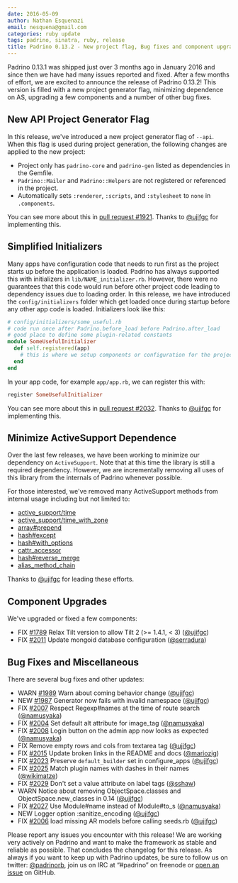 ```yaml
---
date: 2016-05-09
author: Nathan Esquenazi
email: nesquena@gmail.com
categories: ruby update
tags: padrino, sinatra, ruby, release
title: Padrino 0.13.2 - New project flag, Bug fixes and component upgrades
---
```


Padrino 0.13.1 was shipped just over 3 months ago in January 2016 and since then we have had many issues reported and fixed. After a few months of effort, we are excited to announce the release of Padrino 0.13.2! This version is filled with a new project generator flag, minimizing dependence on AS, upgrading a few components and a number of other bug fixes.

## New API Project Generator Flag

In this release, we've introduced a new project generator flag of `--api`. When this flag is used during project generation, the following changes are applied to the new project:

 * Project only has `padrino-core` and `padrino-gen` listed as dependencies in the Gemfile.
 * `Padrino::Mailer` and `Padrino::Helpers` are not registered or referenced in the project.
 * Automatically sets `:renderer`, `:scripts`, and `:stylesheet` to `none` in `.components`.

You can see more about this in [pull request #1921](https://github.com/padrino/padrino-framework/issues/1921). Thanks to [@ujifgc](https://github.com/ujifgc) for implementing this. 

## Simplified Initializers

Many apps have configuration code that needs to run first as the project starts up before the application is loaded. Padrino has always supported this with initializers in `lib/NAME_initializer.rb`. However, there were no guarantees that this code would run before other project code leading to dependency issues due to loading order. In this release, we have introduced the `config/initializers` folder which get loaded once during startup before any other app code is loaded. Initializers look like this:

```ruby
# config/initializers/some_useful.rb
# code run once after Padrino.before_load before Padrino.after_load
# good place to define some plugin-related constants
module SomeUsefulInitializer
  def self.registered(app)
    # this is where we setup components or configuration for the project
  end
end
```

In your app code, for example `app/app.rb`, we can register this with:

```ruby
register SomeUsefulInitializer
```

You can see more about this in [pull request #2032](https://github.com/padrino/padrino-framework/pull/2032). Thanks to [@ujifgc](https://github.com/ujifgc) for implementing this.

## Minimize ActiveSupport Dependence

Over the last few releases, we have been working to minimize our dependency on `ActiveSupport`. Note that at this time the library is still a required dependency. However, we are incrementally removing all uses of this library from the internals of Padrino whenever possible. 

For those interested, we've removed many ActiveSupport methods from internal usage including but not limited to:

 * [active_support/time](https://github.com/padrino/padrino-framework/commit/39514ce8fbb02207e0833a69d2b89eed6457c2f4)
 * [active_support/time_with_zone](https://github.com/padrino/padrino-framework/commit/83462d3cf6961308dbb9dbb511b64f6d6aa189d0)
 * [array#prepend](https://github.com/padrino/padrino-framework/commit/c2602739630f1c4681b004d6684c6e0f083feecd)
 * [hash#except](https://github.com/padrino/padrino-framework/commit/6443dd254dbca3c29f6624a710a2ca71f2551027)
 * [hash#with_options](https://github.com/padrino/padrino-framework/commit/193e7755cf988f6cbd7b5574793a72232a5c0b8b)
 * [cattr_accessor](https://github.com/padrino/padrino-framework/commit/af177cc2aebb73961ae47c40b853b7601d4c88e3)
 * [hash#reverse_merge](https://github.com/padrino/padrino-framework/commit/a335e0d8328d841e5481a9bc567ed3ad928e8eba)
 * [alias_method_chain](https://github.com/padrino/padrino-framework/commit/da54bef74d48db154ca1c1a5150aac4391165217)

Thanks to [@ujifgc](https://github.com/ujifgc) for leading these efforts. 

## Component Upgrades

We've upgraded or fixed a few components:

- FIX [#1789](https://github.com/padrino/padrino-framework/issues/1789) Relax Tilt version to allow Tilt 2 (>= 1.4.1, < 3) ([@ujifgc](https://github.com/ujifgc))
- FIX [#2011](https://github.com/padrino/padrino-framework/issues/2011) Update mongoid database configuration ([@serradura](https://github.com/serradura))

## Bug Fixes and Miscellaneous

There are several bug fixes and other updates:

- WARN [#1989](https://github.com/padrino/padrino-framework/issues/1989) Warn about coming behavior change ([@ujifgc](https://github.com/ujifgc))
- NEW [#1987](https://github.com/padrino/padrino-framework/issues/1987) Generator now fails with invalid namespace ([@ujifgc](https://github.com/ujifgc))
- FIX [#2007](https://github.com/padrino/padrino-framework/issues/2007) Respect Regexp#names at the time of route search ([@namusyaka](https://github.com/namusyaka))
- FIX [#2004](https://github.com/padrino/padrino-framework/issues/2004) Set default alt attribute for image_tag ([@namusyaka](https://github.com/namusyaka))
- FIX [#2008](https://github.com/padrino/padrino-framework/issues/2008) Login button on the admin app now looks as expected ([@namusyaka](https://github.com/namusyaka))
- FIX Remove empty rows and cols from textarea tag ([@ujifgc](https://github.com/ujifgc))
- FIX [#2015](https://github.com/padrino/padrino-framework/issues/2015) Update broken links in the README and docs ([@mariozig](https://github.com/mariozig))
- FIX [#2023](https://github.com/padrino/padrino-framework/issues/2023) Preserve `default_builder` set in configure_apps ([@ujifgc](https://github.com/ujifgc))
- FIX [#2025](https://github.com/padrino/padrino-framework/issues/2025) Match plugin names with dashes in their names ([@wikimatze](https://github.com/wikimatze))
- FIX [#2029](https://github.com/padrino/padrino-framework/issues/2029) Don't set a value attribute on label tags ([@sshaw](https://github.com/sshaw))
- WARN Notice about removing ObjectSpace.classes and ObjectSpace.new_classes in 0.14 ([@ujifgc](https://github.com/ujifgc))
- FIX [#2027](https://github.com/padrino/padrino-framework/issues/2027) Use Module#name instead of Module#to_s ([@namusyaka](https://github.com/namusyaka))
- NEW Logger option :sanitize_encoding ([@ujifgc](https://github.com/ujifgc))
- FIX [#2006](https://github.com/padrino/padrino-framework/issues/2006) load missing AR models before calling seeds.rb ([@ujifgc](https://github.com/ujifgc))

Please report any issues you encounter with this release! We are working very actively on Padrino and want to make the framework as stable and reliable as possible. That concludes the changelog for this release. As always if you want to keep up with Padrino updates, be sure to follow us on twitter: [@padrinorb](http://twitter.com/#!/padrinorb), join us on IRC at “#padrino” on freenode or [open an issue](https://github.com/padrino/padrino-framework/issues) on GitHub.